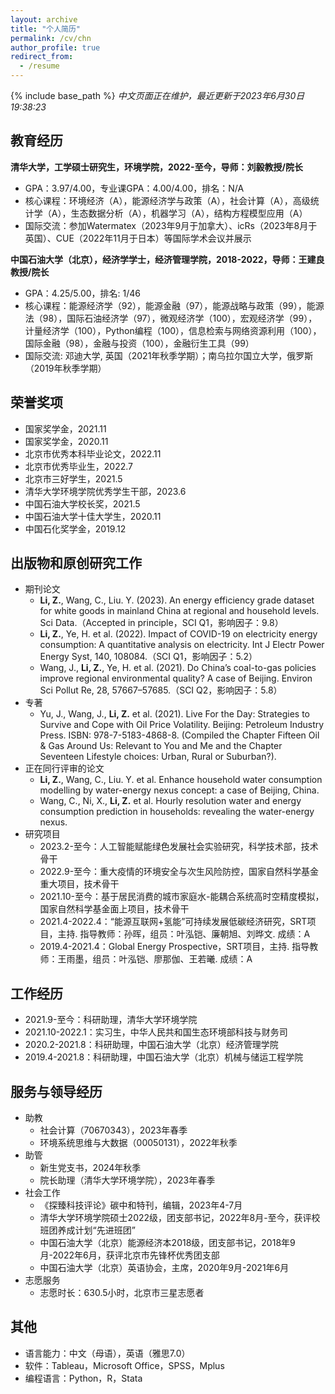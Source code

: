 ```yaml
---
layout: archive
title: "个人简历"
permalink: /cv/chn
author_profile: true
redirect_from:
  - /resume
---
```


{% include base_path %}
*中文页面正在维护，最近更新于2023年6月30日 19:38:23*

教育经历
------
**清华大学，工学硕士研究生，环境学院，2022-至今，导师：刘毅教授/院长**
* GPA：3.97/4.00，专业课GPA：4.00/4.00，排名：N/A
* 核心课程：环境经济（A），能源经济学与政策（A），社会计算（A），高级统计学（A），生态数据分析（A），机器学习（A），结构方程模型应用（A）
* 国际交流：参加Watermatex（2023年9月于加拿大）、icRs（2023年8月于英国）、CUE（2022年11月于日本）等国际学术会议并展示

**中国石油大学（北京），经济学学士，经济管理学院，2018-2022，导师：王建良教授/院长**
* GPA：4.25/5.00，排名: 1/46
* 核心课程：能源经济学（92），能源金融（97），能源战略与政策（99），能源法（98），国际石油经济学（97），微观经济学（100），宏观经济学（99），计量经济学（100），Python编程（100），信息检索与网络资源利用（100），国际金融（98），金融与投资（100），金融衍生工具（99）
* 国际交流: 邓迪大学, 英国（2021年秋季学期）；南乌拉尔国立大学，俄罗斯（2019年秋季学期）


荣誉奖项
------
* 国家奖学金，2021.11
* 国家奖学金，2020.11
* 北京市优秀本科毕业论文，2022.11
* 北京市优秀毕业生，2022.7
* 北京市三好学生，2021.5
* 清华大学环境学院优秀学生干部，2023.6
* 中国石油大学校长奖，2021.5
* 中国石油大学十佳大学生，2020.11
* 中国石化奖学金，2019.12


出版物和原创研究工作
------
* 期刊论文
    * **Li, Z.**, Wang, C., Liu. Y. (2023). An energy efficiency grade dataset for white goods in mainland China at regional and household levels. Sci Data.（Accepted in principle，SCI Q1，影响因子：9.8）
    * **Li, Z.**, Ye, H. et al. (2022). Impact of COVID-19 on electricity energy consumption: A quantitative analysis on electricity. Int J Electr Power Energy Syst, 140, 108084.（SCI Q1，影响因子：5.2） 
    * Wang, J., **Li, Z.**, Ye, H. et al. (2021). Do China’s coal-to-gas policies improve regional environmental quality? A case of Beijing. Environ Sci Pollut Re, 28, 57667–57685.（SCI Q2，影响因子：5.8）
* 专著
    * Yu, J., Wang, J., **Li, Z.** et al. (2021). Live For the Day: Strategies to Survive and Cope with Oil Price Volatility. Beijing: Petroleum Industry Press. ISBN: 978-7-5183-4868-8. (Compiled the Chapter Fifteen Oil & Gas Around Us: Relevant to You and Me and the Chapter Seventeen Lifestyle choices: Urban, Rural or Suburban?).
* 正在同行评审的论文
    * **Li, Z.**, Wang, C., Liu. Y. et al. Enhance household water consumption modelling by water-energy nexus concept: a case of Beijing, China.
    * Wang, C., Ni, X., **Li, Z.** et al. Hourly resolution water and energy consumption prediction in households: revealing the water-energy nexus.
* 研究项目
    * 2023.2-至今：人工智能赋能绿色发展社会实验研究，科学技术部，技术骨干
    * 2022.9-至今：重大疫情的环境安全与次生风险防控，国家自然科学基金重大项目，技术骨干
    * 2021.10-至今：基于居民消费的城市家庭水-能耦合系统高时空精度模拟，国家自然科学基金面上项目，技术骨干
    * 2021.4-2022.4：“能源互联网+氢能”可持续发展低碳经济研究，SRT项目，主持. 指导教师：孙晖，组员：叶泓铠、廉朝旭、刘晔文. 成绩：A
    * 2019.4-2021.4：Global Energy Prospective，SRT项目，主持. 指导教师：王雨墨，组员：叶泓铠、廖那伽、王若曦. 成绩：A


工作经历
------
* 2021.9-至今：科研助理，清华大学环境学院
* 2021.10-2022.1：实习生，中华人民共和国生态环境部科技与财务司
* 2020.2-2021.8：科研助理，中国石油大学（北京）经济管理学院
* 2019.4-2021.8：科研助理，中国石油大学（北京）机械与储运工程学院

服务与领导经历
------
* 助教
  * 社会计算（70670343），2023年春季
  * 环境系统思维与大数据（00050131），2022年秋季
* 助管
  * 新生党支书，2024年秋季
  * 院长助理（清华大学环境学院），2023年春季
* 社会工作
  * 《探臻科技评论》碳中和特刊，编辑，2023年4-7月
  * 清华大学环境学院硕士2022级，团支部书记，2022年8月-至今，获评校班团养成计划“先进班团”
  * 中国石油大学（北京）能源经济本2018级，团支部书记，2018年9月-2022年6月，获评北京市先锋杯优秀团支部
  * 中国石油大学（北京）英语协会，主席，2020年9月-2021年6月
* 志愿服务
  * 志愿时长：630.5小时，北京市三星志愿者
 
  
其他
------
* 语言能力：中文（母语），英语（雅思7.0）
* 软件：Tableau，Microsoft Office，SPSS，Mplus
* 编程语言：Python，R，Stata

